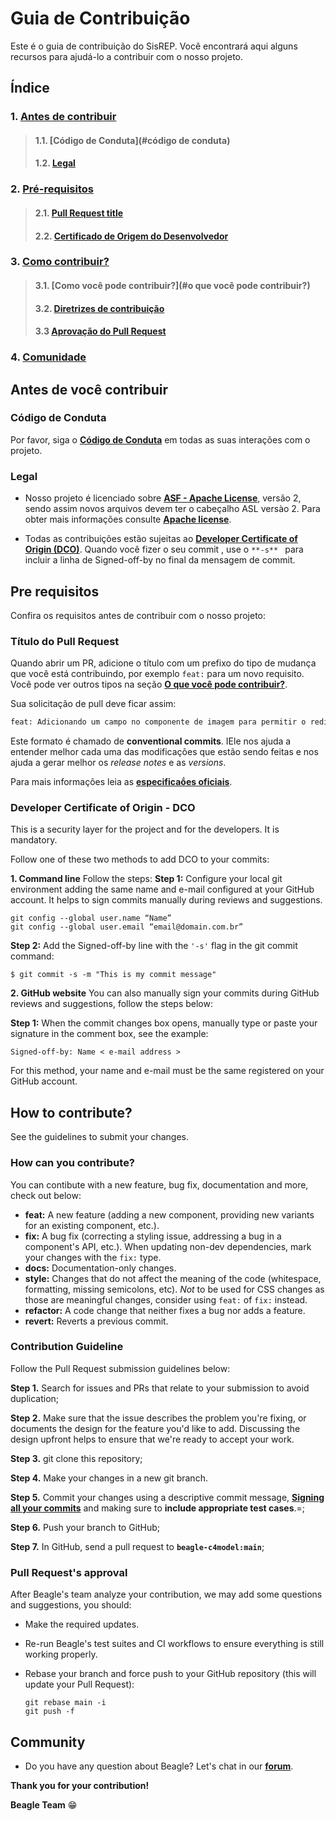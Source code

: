 # **Guia de Contribuição**

Este é o guia de contribuição do SisREP. Você encontrará aqui alguns recursos para ajudá-lo a contribuir com o nosso projeto.

## **Índice**

### 1. [**Antes de contribuir**](#antes-de-você-contribuir)

> #### 1.1. [**Código de Conduta**](#código de conduta)
>
> #### 1.2. [**Legal**](#legal)

### 2. [**Pré-requisitos**](#pré-requisitos)

> #### 2.1. [**Pull Request title**](#pull-request-title)
>
> #### 2.2. [**Certificado de Origem do Desenvolvedor**](#developer-certificate-of-origin)

### 3. [**Como contribuir?**](#como-contribuir?)

> #### 3.1. [**Como você pode contribuir?**](#o que você pode contribuir?)
>
> #### 3.2. [**Diretrizes de contribuição**](#contribution-guideline)
>
> #### 3.3 [**Aprovação do Pull Request**](#pull-request's-approval)

### 4. [**Comunidade**](#comunidade)

## **Antes de você contribuir**

### **Código de Conduta**

Por favor, siga o [**Código de Conduta**](CODIGO_CONDUTA.md) em todas as suas interações com o projeto.

### **Legal**

- Nosso projeto é licenciado sobre [**ASF - Apache License**](./LICENSE), versão 2, sendo assim novos arquivos devem ter o cabeçalho ASL versào 2. Para obter mais informações consulte [**Apache license**](https://www.apache.org/licenses/LICENSE-2.0).

- Todas as contribuições estão sujeitas ao [**Developer Certificate of Origin (DCO)**](https://developercertificate.org).
  Quando você fizer o seu commit , use o `**-s** ` para incluir a linha de Signed-off-by no final da mensagem de commit.

## **Pre requisitos**

Confira os requisitos antes de contribuir com o nosso projeto:

### **Título do Pull Request**

Quando abrir um PR, adicione o título com um prefixo do tipo de mudança que você está contribuindo, por exemplo `feat:` para um novo requisito. Você pode ver outros tipos na seção [**O que você pode contribuir?**](#What-can-you-contribute?).

Sua solicitação de pull deve ficar assim:

```txt
feat: Adicionando um campo no componente de imagem para permitir o redimensionamento
```

Este formato é chamado de **conventional commits**. IEle nos ajuda a entender melhor cada uma das modificações que estão sendo feitas e nos ajuda a gerar melhor os _release notes_ e as _versions_.

Para mais informações leia as [**especificaṍes oficiais**](https://www.conventionalcommits.org/).

### **Developer Certificate of Origin - DCO**

This is a security layer for the project and for the developers. It is mandatory.

Follow one of these two methods to add DCO to your commits:

**1. Command line**
Follow the steps:
**Step 1:** Configure your local git environment adding the same name and e-mail configured at your GitHub account. It helps to sign commits manually during reviews and suggestions.

```
git config --global user.name “Name”
git config --global user.email “email@domain.com.br”
```

**Step 2:** Add the Signed-off-by line with the `'-s'` flag in the git commit command:

```
$ git commit -s -m "This is my commit message"
```

**2. GitHub website**
You can also manually sign your commits during GitHub reviews and suggestions, follow the steps below:

**Step 1:** When the commit changes box opens, manually type or paste your signature in the comment box, see the example:

```
Signed-off-by: Name < e-mail address >
```

For this method, your name and e-mail must be the same registered on your GitHub account.

## **How to contribute?**

See the guidelines to submit your changes.

### **How can you contribute?**

You can contibute with a new feature, bug fix, documentation and more, check out below:

- **feat:** A new feature (adding a new component, providing new variants for an existing component, etc.).
- **fix:** A bug fix (correcting a styling issue, addressing a bug in a component's API, etc.).
  When updating non-dev dependencies, mark your changes with the `fix:` type.
- **docs:** Documentation-only changes.
- **style:** Changes that do not affect the meaning of the code
  (whitespace, formatting, missing semicolons, etc). _Not_ to be used for CSS changes as those are meaningful changes, consider using `feat:` of `fix:` instead.
- **refactor:** A code change that neither fixes a bug nor adds a feature.
- **revert:** Reverts a previous commit.

### **Contribution Guideline**

Follow the Pull Request submission guidelines below:

**Step 1.** Search for issues and PRs that relate to your submission to avoid duplication;

**Step 2.** Make sure that the issue describes the problem you're fixing, or documents the design for the feature you'd like to add. Discussing the design upfront helps to ensure that we're ready to accept your work.

**Step 3.** git clone this repository;

**Step 4.** Make your changes in a new git branch.

**Step 5.** Commit your changes using a descriptive commit message, [**Signing all your commits**](https://github.com/ZupIT/beagle/blob/main/doc/contributing/dco_rules.md) and making sure to **include appropriate test cases**.=;

**Step 6.** Push your branch to GitHub;

**Step 7.** In GitHub, send a pull request to **`beagle-c4model:main`**;

### **Pull Request's approval**

After Beagle's team analyze your contribution, we may add some questions and suggestions, you should:

- Make the required updates.
- Re-run Beagle's test suites and CI workflows to ensure everything is still working properly.
- Rebase your branch and force push to your GitHub repository (this will update your Pull Request):

  ```shell
  git rebase main -i
  git push -f
  ```

## **Community**

- Do you have any question about Beagle? Let's chat in our [**forum**](https://forum.zup.com.br/).

**Thank you for your contribution!**

**Beagle Team** 😁
